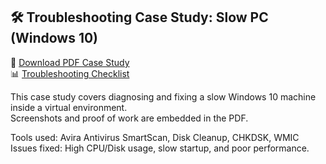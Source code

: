 ## 🛠️ Troubleshooting Case Study: Slow PC (Windows 10)

📄 [Download PDF Case Study](./troubleshooting/Slow_PC_Troubleshooting_Case_Study.pdf)  
📊 [Troubleshooting Checklist](./troubleshooting/PC_Troubleshooting_Checklist.xlsx)

This case study covers diagnosing and fixing a slow Windows 10 machine inside a virtual environment.  
Screenshots and proof of work are embedded in the PDF.

Tools used: Avira Antivirus SmartScan, Disk Cleanup, CHKDSK, WMIC  
Issues fixed: High CPU/Disk usage, slow startup, and poor performance.

